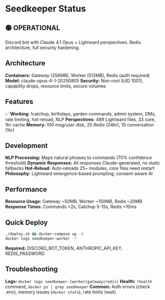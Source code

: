 # Seedkeeper Status

## 🟢 OPERATIONAL

Discord bot with Claude 4.1 Opus + Lightward perspectives. Redis architecture, full security hardening.

## Architecture

**Containers:** Gateway (256MB), Worker (512MB), Redis (auth required)
**Model:** claude-opus-4-1-20250805
**Security:** Non-root (UID 1001), capability drops, resource limits, secure volumes

## Features

✅ **Working:** !catchup, birthdays, garden commands, admin system, DMs, rate limiting, hot-reload, NLP
**Perspectives:** 489 Lightward files, 33 core, 1hr cache
**Memory:** 100 msg/user disk, 20 Redis (24hr), 10 conversation (1hr)

## Development

**NLP Processing:** Maps natural phrases to commands (70% confidence threshold)
**Dynamic Responses:** All responses Claude-generated, no static fallbacks
**Hot-Reload:** Auto-reloads 25+ modules, core files need restart
**Philosophy:** Lightward emergence-based prompting, consent-aware AI

## Performance

**Resource Usage:** Gateway ~50MB, Worker ~150MB, Redis ~20MB
**Response Times:** Commands <2s, Catchup 5-15s, Redis <10ms

## Quick Deploy

```bash
./deploy.sh && docker-compose up -d
docker logs seedkeeper-worker -f
```

**Required:** DISCORD_BOT_TOKEN, ANTHROPIC_API_KEY, REDIS_PASSWORD

## Troubleshooting

**Logs:** `docker logs seedkeeper-[worker|gateway|redis]`
**Health:** `!health` command, `docker ps | grep seedkeeper`
**Common:** Auth errors (check .env), memory issues (`docker stats`), rate limits (wait)